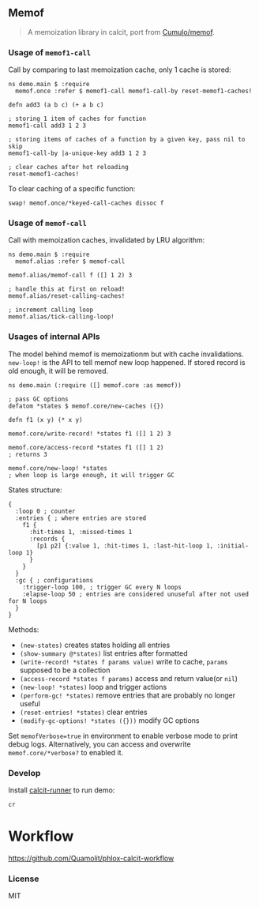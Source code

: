 ## Memof

> A memoization library in calcit, port from [Cumulo/memof](https://github.com/Cumulo/memof).

### Usage of `memof1-call`

Call by comparing to last memoization cache, only 1 cache is stored:

```cirru
ns demo.main $ :require
  memof.once :refer $ memof1-call memof1-call-by reset-memof1-caches!

defn add3 (a b c) (+ a b c)

; storing 1 item of caches for function
memof1-call add3 1 2 3

; storing items of caches of a function by a given key, pass nil to skip
memof1-call-by |a-unique-key add3 1 2 3

; clear caches after hot reloading
reset-memof1-caches!
```

To clear caching of a specific function:

```cirru
swap! memof.once/*keyed-call-caches dissoc f
```

### Usage of `memof-call`

Call with memoization caches, invalidated by LRU algorithm:

```cirru
ns demo.main $ :require
  memof.alias :refer $ memof-call

memof.alias/memof-call f ([] 1 2) 3

; handle this at first on reload!
memof.alias/reset-calling-caches!

; increment calling loop
memof.alias/tick-calling-loop!
```

### Usages of internal APIs

The model behind memof is memoizationm but with cache invalidations. `new-loop!` is the API to tell memof new loop happened. If stored record is old enough, it will be removed.

```cirru
ns demo.main (:require ([] memof.core :as memof))

; pass GC options
defatom *states $ memof.core/new-caches ({})

defn f1 (x y) (* x y)

memof.core/write-record! *states f1 ([] 1 2) 3

memof.core/access-record *states f1 ([] 1 2)
; returns 3

memof.core/new-loop! *states
; when loop is large enough, it will trigger GC
```

States structure:

```edn
{
  :loop 0 ; counter
  :entries { ; where entries are stored
    f1 {
      :hit-times 1, :missed-times 1
      :records {
        [p1 p2] {:value 1, :hit-times 1, :last-hit-loop 1, :initial-loop 1}
      }
    }
  }
  :gc { ; configurations
    :trigger-loop 100, ; trigger GC every N loops
    :elapse-loop 50 ; entries are considered unuseful after not used for N loops
  }
}
```

Methods:

- `(new-states)` creates states holding all entries
- `(show-summary @*states)` list entries after formatted
- `(write-record! *states f params value)` write to cache, `params` supposed to be a collection
- `(access-record *states f params)` access and return value(or `nil`)
- `(new-loop! *states)` loop and trigger actions
- `(perform-gc! *states)` remove entries that are probably no longer useful
- `(reset-entries! *states)` clear entries
- `(modify-gc-options! *states ({}))` modify GC options

Set `memofVerbose=true` in environment to enable verbose mode to print debug logs.
Alternatively, you can access and overwrite `memof.core/*verbose?` to enabled it.

### Develop

Install [calcit-runner](https://github.com/Cirru/calcit-runner.nim) to run demo:

```bash
cr
```

# Workflow

https://github.com/Quamolit/phlox-calcit-workflow

### License

MIT
